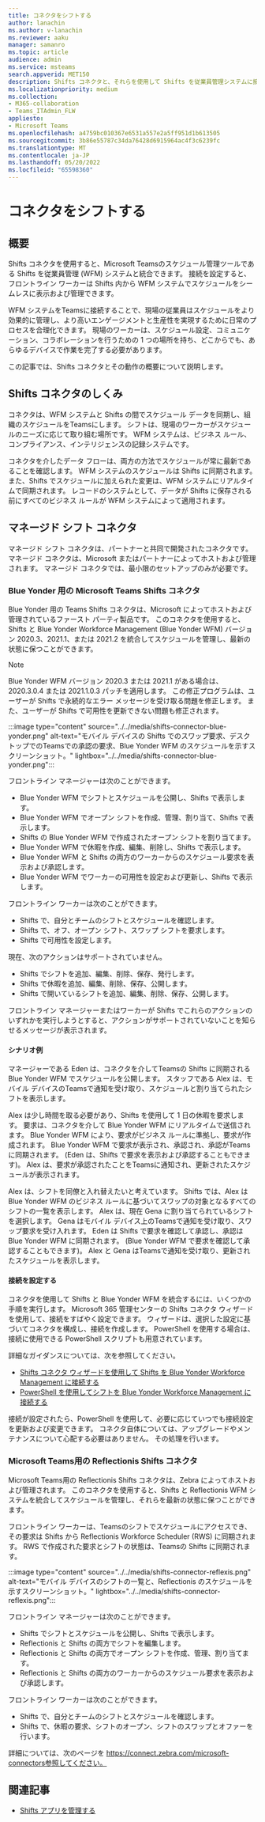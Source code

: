 ```yaml
---
title: コネクタをシフトする
author: lanachin
ms.author: v-lanachin
ms.reviewer: aaku
manager: samanro
ms.topic: article
audience: admin
ms.service: msteams
search.appverid: MET150
description: Shifts コネクタと、それらを使用して Shifts を従業員管理システムに接続する方法について説明します。
ms.localizationpriority: medium
ms.collection:
- M365-collaboration
- Teams_ITAdmin_FLW
appliesto:
- Microsoft Teams
ms.openlocfilehash: a4759bc010367e6531a557e2a5ff951d1b613505
ms.sourcegitcommit: 3b86e55787c34da76428d6915964ac4f3c6239fc
ms.translationtype: MT
ms.contentlocale: ja-JP
ms.lasthandoff: 05/20/2022
ms.locfileid: "65598360"
---
```

# <a name="shifts-connectors"></a>コネクタをシフトする

## <a name="overview"></a>概要

Shifts コネクタを使用すると、Microsoft Teamsのスケジュール管理ツールである Shifts を従業員管理 (WFM) システムと統合できます。 接続を設定すると、フロントライン ワーカーは Shifts 内から WFM システムでスケジュールをシームレスに表示および管理できます。

WFM システムをTeamsに接続することで、現場の従業員はスケジュールをより効果的に管理し、より高いエンゲージメントと生産性を実現するために日常のプロセスを合理化できます。 現場のワーカーは、スケジュール設定、コミュニケーション、コラボレーションを行うための 1 つの場所を持ち、どこからでも、あらゆるデバイスで作業を完了する必要があります。

この記事では、Shifts コネクタとその動作の概要について説明します。

## <a name="how-shifts-connectors-work"></a>Shifts コネクタのしくみ

コネクタは、WFM システムと Shifts の間でスケジュール データを同期し、組織のスケジュールをTeamsにします。 シフトは、現場のワーカーがスケジュールのニーズに応じて取り組む場所です。 WFM システムは、ビジネス ルール、コンプライアンス、インテリジェンスの記録システムです。

コネクタを介したデータ フローは、両方の方法でスケジュールが常に最新であることを確認します。 WFM システムのスケジュールは Shifts に同期されます。 また、Shifts でスケジュールに加えられた変更は、WFM システムにリアルタイムで同期されます。 レコードのシステムとして、データが Shifts に保存される前にすべてのビジネス ルールが WFM システムによって適用されます。

## <a name="managed-shifts-connectors"></a>マネージド シフト コネクタ

マネージド シフト コネクタは、パートナーと共同で開発されたコネクタです。 マネージド コネクタは、Microsoft またはパートナーによってホストおよび管理されます。 マネージド コネクタでは、最小限のセットアップのみが必要です。

### <a name="microsoft-teams-shifts-connector-for-blue-yonder"></a>Blue Yonder 用の Microsoft Teams Shifts コネクタ
<a name="blue_yonder"> </a>

Blue Yonder 用の Teams Shifts コネクタは、Microsoft によってホストおよび管理されているファースト パーティ製品です。 このコネクタを使用すると、Shifts と Blue Yonder Workforce Management (Blue Yonder WFM) バージョン 2020.3、2021.1、または 2021.2 を統合してスケジュールを管理し、最新の状態に保つことができます。  

> [!NOTE]
> Blue Yonder WFM バージョン 2020.3 または 2021.1 がある場合は、2020.3.0.4 または 2021.1.0.3 パッチを適用します。 この修正プログラムは、ユーザーが Shifts で永続的なエラー メッセージを受け取る問題を修正します。 また、ユーザーが Shifts で可用性を更新できない問題も修正されます。

:::image type="content" source="../../media/shifts-connector-blue-yonder.png" alt-text="モバイル デバイスの Shifts でのスワップ要求、デスクトップでのTeamsでの承認の要求、Blue Yonder WFM のスケジュールを示すスクリーンショット。" lightbox="../../media/shifts-connector-blue-yonder.png":::

フロントライン マネージャーは次のことができます。

- Blue Yonder WFM でシフトとスケジュールを公開し、Shifts で表示します。
- Blue Yonder WFM でオープン シフトを作成、管理、割り当て、Shifts で表示します。
- Shifts の Blue Yonder WFM で作成されたオープン シフトを割り当てます。
- Blue Yonder WFM で休暇を作成、編集、削除し、Shifts で表示します。
- Blue Yonder WFM と Shifts の両方のワーカーからのスケジュール要求を表示および承認します。
- Blue Yonder WFM でワーカーの可用性を設定および更新し、Shifts で表示します。

フロントライン ワーカーは次のことができます。

- Shifts で、自分とチームのシフトとスケジュールを確認します。
- Shifts で、オフ、オープン シフト、スワップ シフトを要求します。
- Shifts で可用性を設定します。

現在、次のアクションはサポートされていません。

- Shifts でシフトを追加、編集、削除、保存、発行します。
- Shifts で休暇を追加、編集、削除、保存、公開します。
- Shifts で開いているシフトを追加、編集、削除、保存、公開します。

フロントライン マネージャーまたはワーカーが Shifts でこれらのアクションのいずれかを実行しようとすると、アクションがサポートされていないことを知らせるメッセージが表示されます。

#### <a name="example-scenario"></a>シナリオ例

マネージャーである Eden は、コネクタを介してTeamsの Shifts に同期される Blue Yonder WFM でスケジュールを公開します。 スタッフである Alex は、モバイル デバイスのTeamsで通知を受け取り、スケジュールと割り当てられたシフトを表示します。

Alex は少し時間を取る必要があり、Shifts を使用して 1 日の休暇を要求します。 要求は、コネクタを介して Blue Yonder WFM にリアルタイムで送信されます。 Blue Yonder WFM により、要求がビジネス ルールに準拠し、要求が作成されます。 Blue Yonder WFM で要求が表示され、承認され、承認がTeamsに同期されます。 (Eden は、Shifts で要求を表示および承認することもできます)。 Alex は、要求が承認されたことをTeamsに通知され、更新されたスケジュールが表示されます。

Alex は、シフトを同僚と入れ替えたいと考えています。 Shifts では、Alex は Blue Yonder WFM のビジネス ルールに基づいてスワップの対象となるすべてのシフトの一覧を表示します。 Alex は、現在 Gena に割り当てられているシフトを選択します。 Gena はモバイル デバイス上のTeamsで通知を受け取り、スワップ要求を受け入れます。 Eden は Shifts で要求を確認して承認し、承認は Blue Yonder WFM に同期されます。 (Blue Yonder WFM で要求を確認して承認することもできます)。 Alex と Gena はTeamsで通知を受け取り、更新されたスケジュールを表示します。

#### <a name="set-up-a-connection"></a>接続を設定する

コネクタを使用して Shifts と Blue Yonder WFM を統合するには、いくつかの手順を実行します。 Microsoft 365 管理センターの Shifts コネクタ ウィザードを使用して、接続をすばやく設定できます。 ウィザードは、選択した設定に基づいてコネクタを構成し、接続を作成します。 PowerShell を使用する場合は、接続に使用できる PowerShell スクリプトも用意されています。

詳細なガイダンスについては、次を参照してください。

- [Shifts コネクタ ウィザードを使用して Shifts を Blue Yonder Workforce Management に接続する](shifts-connector-wizard.md)
- [PowerShell を使用してシフトを Blue Yonder Workforce Management に接続する](shifts-connector-blue-yonder-powershell-setup.md)

接続が設定されたら、PowerShell を使用して、必要に応じていつでも接続設定を更新および変更できます。 コネクタ自体については、アップグレードやメンテナンスについて心配する必要はありません。 その処理を行います。

### <a name="reflexis-shifts-connector-for-microsoft-teams"></a>Microsoft Teams用の Reflectionis Shifts コネクタ

Microsoft Teams用の Reflectionis Shifts コネクタは、Zebra によってホストおよび管理されます。 このコネクタを使用すると、Shifts と Reflectionis WFM システムを統合してスケジュールを管理し、それらを最新の状態に保つことができます。

フロントライン ワーカーは、Teamsのシフトでスケジュールにアクセスでき、その要求は Shifts から Reflectionis Workforce Scheduler (RWS) に同期されます。 RWS で作成された要求とシフトの状態は、Teamsの Shifts に同期されます。

:::image type="content" source="../../media/shifts-connector-reflexis.png" alt-text="モバイル デバイスのシフトの一覧と、Reflectionis のスケジュールを示すスクリーンショット。" lightbox="../../media/shifts-connector-reflexis.png":::

フロントライン マネージャーは次のことができます。

- Shifts でシフトとスケジュールを公開し、Shifts で表示します。
- Reflectionis と Shifts の両方でシフトを編集します。
- Reflectionis と Shifts の両方でオープン シフトを作成、管理、割り当てます。
- Reflectionis と Shifts の両方のワーカーからのスケジュール要求を表示および承認します。

フロントライン ワーカーは次のことができます。

- Shifts で、自分とチームのシフトとスケジュールを確認します。
- Shifts で、休暇の要求、シフトのオープン、シフトのスワップとオファーを行います。

詳細については、次のページを https://connect.zebra.com/microsoft-connectors参照してください。

## <a name="related-articles"></a>関連記事

- [Shifts アプリを管理する](manage-the-shifts-app-for-your-organization-in-teams.md)
